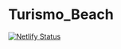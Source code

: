 # Turismo_Beach
[![Netlify Status](https://api.netlify.com/api/v1/badges/b4809402-88b8-42f9-a343-3b4d336c3ca0/deploy-status)](https://app.netlify.com/sites/headphone-website/deploys)
